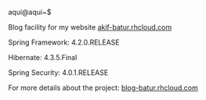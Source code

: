 aqui@aqui~$

Blog facility for my website <a href="http://akif-batur.rhcloud.com" target="_blank">akif-batur.rhcloud.com</a>

Spring Framework: 4.2.0.RELEASE

Hibernate: 4.3.5.Final

Spring Security: 4.0.1.RELEASE

For more details about the project: <a href="http://blog-batur.rhcloud.com" target="_blank">blog-batur.rhcloud.com</a>
